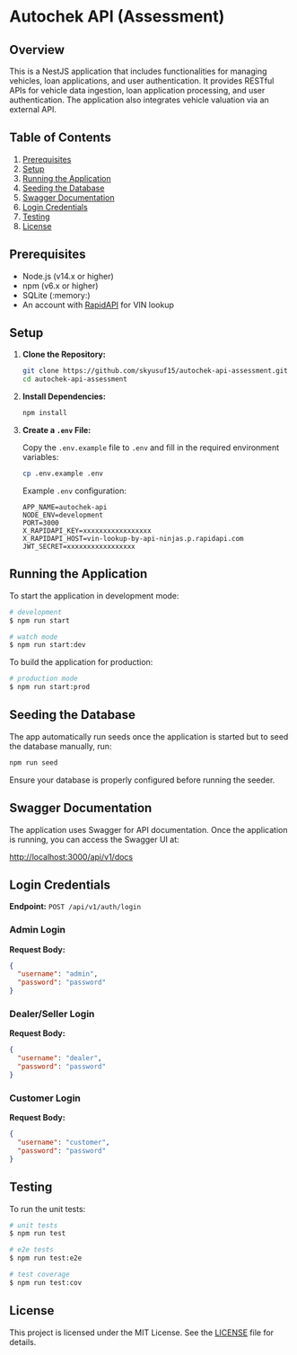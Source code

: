 # Autochek API (Assessment)

## Overview

This is a NestJS application that includes functionalities for managing vehicles, loan applications, and user authentication. It provides RESTful APIs for vehicle data ingestion, loan application processing, and user authentication. The application also integrates vehicle valuation via an external API.

## Table of Contents

1. [Prerequisites](#prerequisites)
2. [Setup](#setup)
3. [Running the Application](#running-the-application)
4. [Seeding the Database](#seeding-the-database)
5. [Swagger Documentation](#swagger-documentation)
6. [Login Credentials](#login-credentials)
7. [Testing](#testing)
8. [License](#license)

## Prerequisites

- Node.js (v14.x or higher)
- npm (v6.x or higher)
- SQLite (:memory:)
- An account with [RapidAPI](https://rapidapi.com/) for VIN lookup

## Setup

1. **Clone the Repository:**

    ```bash
    git clone https://github.com/skyusuf15/autochek-api-assessment.git
    cd autochek-api-assessment
    ```

2. **Install Dependencies:**

    ```bash
    npm install
    ```

3. **Create a `.env` File:**

    Copy the `.env.example` file to `.env` and fill in the required environment variables:

    ```bash
    cp .env.example .env
    ```

    Example `.env` configuration:

    ```env
    APP_NAME=autochek-api
    NODE_ENV=development
    PORT=3000
    X_RAPIDAPI_KEY=xxxxxxxxxxxxxxxxx
    X_RAPIDAPI_HOST=vin-lookup-by-api-ninjas.p.rapidapi.com
    JWT_SECRET=xxxxxxxxxxxxxxxxx
    ```


## Running the Application

To start the application in development mode:

```bash
# development
$ npm run start

# watch mode
$ npm run start:dev
```

To build the application for production:

```bash
# production mode
$ npm run start:prod
```

## Seeding the Database

The app automatically run seeds once the application is started but to seed the database manually, run:

```bash
npm run seed
```

Ensure your database is properly configured before running the seeder.

## Swagger Documentation

The application uses Swagger for API documentation. Once the application is running, you can access the Swagger UI at:

[http://localhost:3000/api/v1/docs](http://localhost:3000/api/v1/docs)


## Login Credentials

**Endpoint:** `POST /api/v1/auth/login`

### Admin Login

**Request Body:**

```json
{
  "username": "admin",
  "password": "password"
}
```

### Dealer/Seller Login

**Request Body:**

```json
{
  "username": "dealer",
  "password": "password"
}
```

### Customer Login

**Request Body:**

```json
{
  "username": "customer",
  "password": "password"
}
```


## Testing

To run the unit tests:

```bash
# unit tests
$ npm run test

# e2e tests
$ npm run test:e2e

# test coverage
$ npm run test:cov
```


## License

This project is licensed under the MIT License. See the [LICENSE](LICENSE) file for details.

